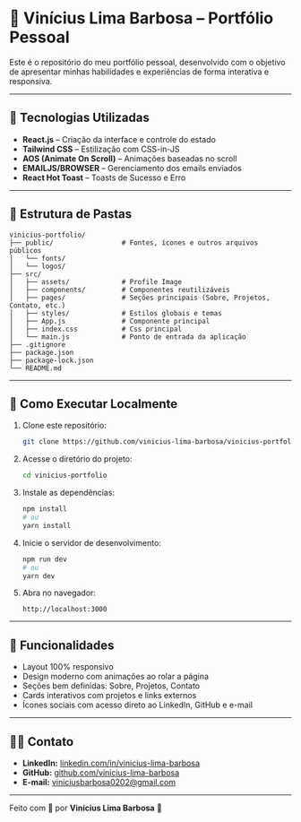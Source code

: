 # 💼 Vinícius Lima Barbosa – Portfólio Pessoal

Este é o repositório do meu portfólio pessoal, desenvolvido com o objetivo de apresentar minhas habilidades e experiências de forma interativa e responsiva.

<!-- 👉 [Acesse o site ao vivo](https://vinicius-lima-barbosa\/vinicius-portfolio) -->

---

## 🚀 Tecnologias Utilizadas

- **React.js** – Criação da interface e controle do estado
- **Tailwind CSS** – Estilização com CSS-in-JS
- **AOS (Animate On Scroll)** – Animações baseadas no scroll
- **EMAILJS/BROWSER** – Gerenciamento dos emails enviados
- **React Hot Toast** – Toasts de Sucesso e Erro

---

## 📁 Estrutura de Pastas

```
vinicius-portfolio/
├── public/                 # Fontes, ícones e outros arquivos públicos
│   └── fonts/
│   └── logos/
├── src/
│   ├── assets/             # Profile Image
│   ├── components/         # Componentes reutilizáveis
│   ├── pages/              # Seções principais (Sobre, Projetos, Contato, etc.)
│   ├── styles/             # Estilos globais e temas
│   ├── App.js              # Componente principal
│   ├── index.css           # Css principal
│   └── main.js             # Ponto de entrada da aplicação
├── .gitignore
├── package.json
├── package-lock.json
└── README.md
```

---

## 🧪 Como Executar Localmente

1. Clone este repositório:

   ```bash
   git clone https://github.com/vinicius-lima-barbosa/vinicius-portfolio.git
   ```

2. Acesse o diretório do projeto:

   ```bash
   cd vinicius-portfolio
   ```

3. Instale as dependências:

   ```bash
   npm install
   # ou
   yarn install
   ```

4. Inicie o servidor de desenvolvimento:

   ```bash
   npm run dev
   # ou
   yarn dev
   ```

5. Abra no navegador:
   ```
   http://localhost:3000
   ```

---

## 📌 Funcionalidades

- Layout 100% responsivo
- Design moderno com animações ao rolar a página
- Seções bem definidas: Sobre, Projetos, Contato
- Cards interativos com projetos e links externos
- Ícones sociais com acesso direto ao LinkedIn, GitHub e e-mail

---

## 🙋‍♂️ Contato

- **LinkedIn:** [linkedin.com/in/vinicius-lima-barbosa](https://www.linkedin.com/in/vinicius-barbosa-7042b1297/)
- **GitHub:** [github.com/vinicius-lima-barbosa](https://github.com/vinicius-lima-barbosa)
- **E-mail:** viniciusbarbosa0202@gmail.com

---

Feito com 💙 por **Vinícius Lima Barbosa** 🚀
